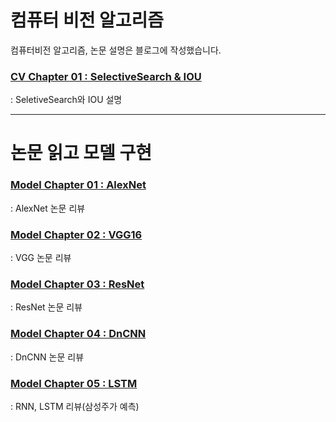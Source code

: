 # 컴퓨터 비전 알고리즘
컴퓨터비전 알고리즘, 논문 설명은 블로그에 작성했습니다.

### [CV Chapter 01 : SelectiveSearch & IOU](https://velog.io/@landsky1234/%EC%BB%B4%ED%93%A8%ED%84%B0%EB%B9%84%EC%A0%841Object-Detection%EC%9D%98-%EC%9D%B4%ED%95%B4)
: SeletiveSearch와 IOU 설명

---

# 논문 읽고 모델 구현

### [Model Chapter 01 : AlexNet](https://velog.io/@landsky1234/AlexNet)
: AlexNet 논문 리뷰

### [Model Chapter 02 : VGG16](https://velog.io/@landsky1234/VGG-%EB%85%BC%EB%AC%B8-%EB%A6%AC%EB%B7%B0-%EC%BD%94%EB%93%9C-%EA%B5%AC%ED%98%84)
: VGG 논문 리뷰

### [Model Chapter 03 : ResNet](https://velog.io/@landsky1234/ResNet)
: ResNet 논문 리뷰

### [Model Chapter 04 : DnCNN](https://velog.io/@landsky1234/DnCNN-%EC%BD%94%EB%93%9C%EA%B5%AC%ED%98%84)
: DnCNN 논문 리뷰

### [Model Chapter 05 : LSTM](https://velog.io/@landsky1234/RNN-LSTM-GRU)
: RNN, LSTM 리뷰(삼성주가 예측)
